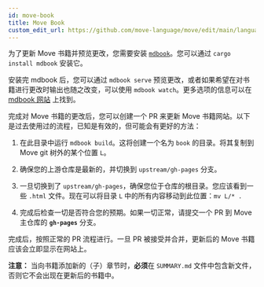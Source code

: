 ```yaml
---
id: move-book
title: Move Book
custom_edit_url: https://github.com/move-language/move/edit/main/language/documentation/book/README.md
---
```


为了更新 Move 书籍并预览更改，您需要安装 [`mdbook`](https://rust-lang.github.io/mdBook/guide/installation.html)。您可以通过 `cargo install mdbook` 安装它。

安装完 mdbook 后，您可以通过 `mdbook serve` 预览更改，或者如果希望在对书籍进行更改时输出也随之改变，可以使用 `mdbook watch`。更多选项的信息可以在 [mdbook 网站](https://rust-lang.github.io/mdBook/) 上找到。

完成对 Move 书籍的更改后，您可以创建一个 PR 来更新 Move 书籍网站。以下是过去使用过的流程，已知是有效的，但可能会有更好的方法：

1. 在此目录中运行 `mdbook build`。这将创建一个名为 `book` 的目录。将其复制到 Move git 树外的某个位置 `L`。

2. 确保您的上游仓库是最新的，并切换到 `upstream/gh-pages` 分支。

3. 一旦切换到了 `upstream/gh-pages`，确保您位于仓库的根目录。您应该看到一些 `.html` 文件。现在可以将目录 `L` 中的所有内容移动到此位置：`mv L/* .`

4. 完成后检查一切是否符合您的预期。如果一切正常，请提交一个 PR 到 Move 主仓库的 **`gh-pages`** 分支。

完成后，按照正常的 PR 流程进行。一旦 PR 被接受并合并，更新后的 Move 书籍应该会立即显示在网站上。

**注意：** 当向书籍添加新的（子）章节时，**必须**在 `SUMMARY.md` 文件中包含新文件，否则它不会出现在更新后的书籍中。